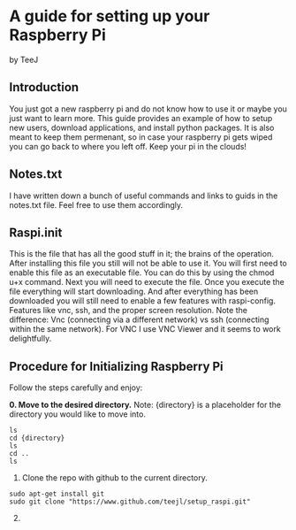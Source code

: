 # A guide for setting up your Raspberry Pi
by TeeJ

## Introduction

You just got a new raspberry pi and do not know how to use it or maybe you just want to learn more. This guide provides an example of how to setup new users, download applications, and install python packages. It is also meant to keep them permenant, so in case your raspberry pi gets wiped you can go back to where you left off. Keep your pi in the clouds!

## Notes.txt

I have written down a bunch of useful commands and links to guids in the notes.txt file. Feel free to use them accordingly.

## Raspi.init

This is the file that has all the good stuff in it; the brains of the operation. After installing this file you still will not be able to use it. You will first need to enable this file as an executable file. You can do this by using the chmod u+x command. Next you will need to execute the file. Once you execute the file everything will start downloading. And after everything has been downloaded you will still need to enable a few features with raspi-config. Features like vnc, ssh, and the proper screen resolution. Note the difference: Vnc (connecting via a different network) vs ssh (connecting within the same network). For VNC I use VNC Viewer and it seems to work delightfully.

## Procedure for Initializing Raspberry Pi
Follow the steps carefully and enjoy:

**0. Move to the desired directory.**
Note: {directory} is a placeholder for the directory you would like to move into.
```shell
ls
cd {directory}
ls
cd ..
ls
```
1. Clone the repo with github to the current directory.
```shell
sudo apt-get install git
sudo git clone "https://www.github.com/teejl/setup_raspi.git"
```
2. 
